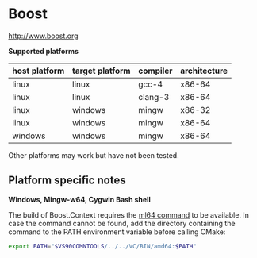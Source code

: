 Boost
=====
http://www.boost.org

**Supported platforms**

| host platform | target platform | compiler | architecture |
| ------------- | --------------- | -------- | ------------ |
| linux         | linux           | gcc-4    | x86-64       |
| linux         | linux           | clang-3  | x86-64       |
| linux         | windows         | mingw    | x86-32       |
| linux         | windows         | mingw    | x86-64       |
| windows       | windows         | mingw    | x86-64       |

Other platforms may work but have not been tested.


Platform specific notes
-----------------------
**Windows, Mingw-w64, Cygwin Bash shell**

The build of Boost.Context requires the [ml64 command](http://msdn.microsoft.com/en-us/library/hb5z4sxd.aspx) to be available. In case the command cannot be found, add the directory containing the command to the PATH environment variable before calling CMake:

```bash
export PATH="$VS90COMNTOOLS/../../VC/BIN/amd64:$PATH"
```
